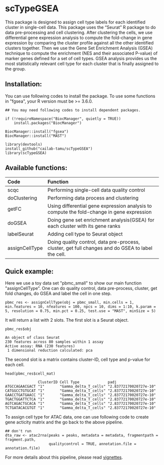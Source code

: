 # scTypeGSEA

This package is designed to assign cell type labels for each identified cluster in single-cell data. This package uses the “Seurat” R package to do data pre-processing and cell clustering. After clustering the cells, we use differential gene expression analysis to compute the fold-change in gene expression by comparing the cluster profile against all the other identified clusters together. Then we use the Gene Set Enrichment Analysis (GSEA) technique to compute the enrichment (NES and their associated P-value) of marker genes defined for a set of cell types. GSEA analysis provides us the most statistically relevant cell type for each cluster that is finally assigned to the group.

## Installation:

You can use following codes to install the package. To use some functions in "fgsea", your R version must be >= 3.6.0.

```{r}
## You may need following codes to install dependent packages.

if (!requireNamespace("BiocManager", quietly = TRUE))
    install.packages("BiocManager")

BiocManager::install("fgsea")
BiocManager::install("MAST")

library(devtools)
install_github("cailab-tamu/scTypeGSEA")
library(scTypeGSEA)
```

## Available functions:

|Code| Function |
|:-|:-|
|scqc|Performing single-cell data quality control|
|doClustering|Performing data process and clustering|
|getFC|Using differential gene expression analysis to compute the fold-change in gene expression|
|doGSEA|Doing gene set enrichment analysis(GSEA) for each cluster with its gene ranks|
|labelSeurat|Adding cell type to Seurat object|
|assignCellType|Doing quality control, data pre-process, cluster, get full changes and do GSEA to label the cell.|

## Quick example:

Here we use a toy data set "pbmc_small" to show our main function "assignCellType". One can do quality control, data pre-process, cluster, get fold changes, do GSEA and label the cell in one step.
```{r, tidy = TRUE, tidy.opts=list(width.cutoff = 50)}
pbmc_res <- assignCellType(obj = pbmc_small, min.cells = 1, min.features = 10, nfeatures = 100, npcs = 10, dims = 1:10, k.param = 5, resolution = 0.75, min.pct = 0.25, test.use = "MAST", minSize = 5)
```

It will return a list with 2 slots. The first slot is a Seurat object.
```{r}
pbmc_res$obj
```

```
An object of class Seurat 
230 features across 80 samples within 1 assay 
Active assay: RNA (230 features)
 1 dimensional reduction calculated: pca
```

The second slot is a matrix contains cluster-ID, cell type and p-value for each cell.
```{r}
head(pbmc_res$cell_mat)
```

```
               ClusterID Cell Type             padj                  
ATGCCAGAACGACT "1"       "Gamma_delta_T_cells" "2.83772170020727e-10"
CATGGCCTGTGCAT "1"       "Gamma_delta_T_cells" "2.83772170020727e-10"
GAACCTGATGAACC "1"       "Gamma_delta_T_cells" "2.83772170020727e-10"
TGACTGGATTCTCA "1"       "Gamma_delta_T_cells" "2.83772170020727e-10"
AGTCAGACTGCACA "1"       "Gamma_delta_T_cells" "2.83772170020727e-10"
TCTGATACACGTGT "1"       "Gamma_delta_T_cells" "2.83772170020727e-10"
```

To assign cell type for ATAC data, one can use following code to create gene acticity matrix and the go back to the above pipeline.

```{r, eval = FALSE}
## don't run
dta_raw <- atac2rna(peaks = peaks, metadata = metadata, fragmentpath = fragment.path, 
                    qualitycontrol = TRUE, annotation.file = annotation.file)
```

For more details about this pipeline, please read [vignettes](https://github.com/cailab-tamu/scTypeGSEA/blob/master/vignettes/Example_scTypeGSEA.pdf).





